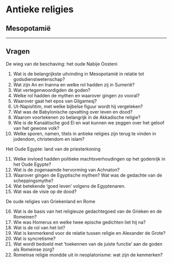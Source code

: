# Antieke religies

## Mesopotamië

---

## Vragen

De wieg van de beschaving: het oude Nabije Oosteni

1.  Wat is de belangrijkste uitvinding in Mesopotamië in relatie tot godsdienstwetenschap?
2.  Wat zijn An en Inanna en welke rol hadden zij in Sumerië?
3.  Wat vertegenwoordigden de goden?
4.  Welke rol hadden de mythen en waarover gingen zo vooral?
5.  Waarover gaat het epos van Gilgamesj?
6.  Ut-Napishtim, met welke bijbelse figuur wordt hij vergeleken?
7.  Wat was de Babylonische opvatting over leven en dood?
8.  Waarom voortekenen zo belangrijk in de Akkadische religie?
9.  Wie is de Kanaätische god El en wat kunnen we zeggen over het geloof van het gewone volk?
10. Welke sporen, namen, titels in antieke religies zijn terug te vinden in jodendom, christendom en islam?

Het Oude Egypte: land van de priesterkoning

11. Welke invloed hadden politieke machtsverhoudingen op het godenrijk in het Oude Egypte?
12. Wat is de zogenaamde hervorming van Achnaton?
13. Waarover gingen de Egyptische mythen? Wat was de gedachte van de scheppingsmythe?
14. Wat betekende ‘goed leven’ volgens de Egyptenaren.
15. Wat was de visie op de dood?

De oude religies van Griekenland en Rome

16. Wat is de basis van het religieuze gedachtegoed van de Grieken en de Romeinen?
17. Wie was Homerus en welke twee epische gedichten liet hij na?
18. Wat is de rol van het lot?
19. Wat is kenmerkend voor de relatie tussen religie en Alexander de Grote?
20. Wat is syncretisme?
21. Wat wordt bedoeld met ‘toekennen van de juiste functie’ aan de goden als Romeinse zorg?
22. Romeinse religie mondde uit in neoplatonisme: wat zijn de kenmerken?
